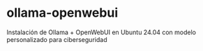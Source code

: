 # ollama-openwebui
Instalación de Ollama + OpenWebUI en Ubuntu 24.04 con modelo personalizado para ciberseguridad
